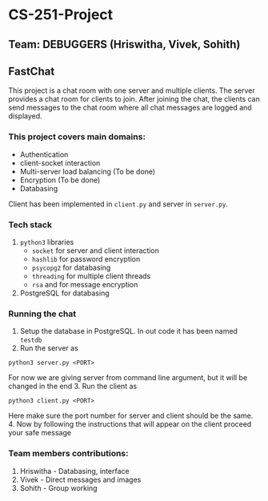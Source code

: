 # CS-251-Project

## Team: DEBUGGERS (Hriswitha, Vivek, Sohith)

## FastChat 
This project is a chat room with one server and multiple clients. The server provides a chat room for clients to join. After joining the chat, the clients can send messages to the chat room where all chat messages are logged and displayed.

### This project covers main domains:
- Authentication
- client-socket interaction
- Multi-server load balancing (To be done)
- Encryption (To be done)
- Databasing

Client has been implemented in `client.py` and server in `server.py`.

### Tech stack
1. `python3`
   libraries
   - `socket` for server and client interaction
   - `hashlib` for password encryption
   - `psycopg2` for databasing
   - `threading` for multiple client threads
   - `rsa` and  for message encryption
2. PostgreSQL for databasing

### Running the chat
1. Setup the database in PostgreSQL. In out code it has been named `testdb`
2. Run the server as 
  ```
  python3 server.py <PORT>
  ```
  For now we are giving server from command line argument, but it will be changed in the end
3. Run the client as 
  ```
  python3 client.py <PORT>
  ```
  Here make sure the port number for server and client should be the same.
4. Now by following the instructions that will appear on the client proceed your safe message 


### Team members contributions:
1. Hriswitha - Databasing, interface
2. Vivek - Direct messages and images
3. Sohith - Group working
